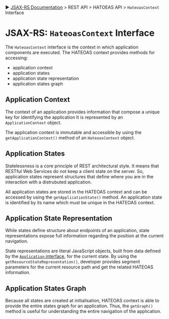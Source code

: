 :arrow_forward: [JSAX-RS Documentation](./jsax-rs-reference.md) > REST API > HATOEAS API > `HateoasContext` Interface

# JSAX-RS: `HateoasContext` Interface

The `HateoasContext` interface is the context in which application components are executed. The HATEOAS context provides methods for accessing:

- application context
- application states
- application state representation
- application states graph

## Application Context

The context of an application provides information that compose a unique key for identifying the application It is represented by an `ApplicationContext` object.

The application context is immutable and accessible by using the `getApplicationContext()` method of an `HateoasContext` object.

## Application States

Statelessness is a core principle of REST architectural style. It means that RESTful Web Services do not keep a client state on the server. So, application states represent structures that define where you are in the interaction with a distrubuted application.

All application states are stored in the HATEOAS context and can be accessed by using the `getApplicationState()` method. An application state is identified by its name which must be unique in the HATEOAS context.

## Application State Representation

While states define structure about endpoints of an application, state representations expose full information regarding the position at the current navigation. 

State representations are literal JavaScript objects, built from data defined by the [`Application` interface](./jsax-rs-application-interface.md), for the current state. By using the `getResourceStateRepresentation()`, developer provides segment parameters for the current resource path and get the related HATEOAS information.

## Application States Graph

Because all states are created at initialisation, HATEOAS context is able to provide the entire states graph for an application. Thus, the `getGraph()` method is useful for understanding the entire navigation of the application.